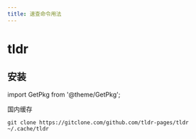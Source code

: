 ```yaml
---
title: 速查命令用法
---
```


# tldr

## 安装

import GetPkg from '@theme/GetPkg';

<GetPkg name="tldr" dnf yarn />

国内缓存

    git clone https://gitclone.com/github.com/tldr-pages/tldr ~/.cache/tldr
